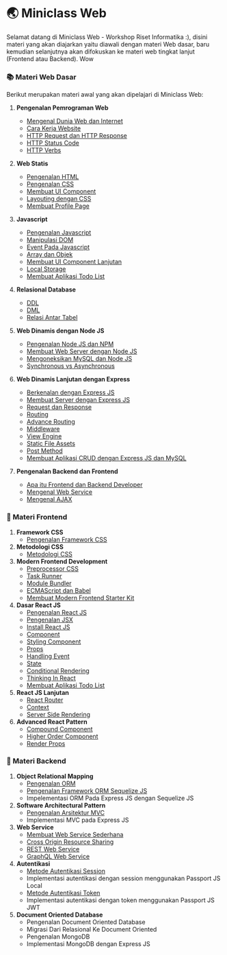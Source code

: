 # :earth_asia: Miniclass Web

Selamat datang di Miniclass Web - Workshop Riset Informatika :),
disini materi yang akan diajarkan yaitu diawali dengan materi Web dasar, baru kemudian selanjutnya akan difokuskan ke materi web tingkat lanjut (Frontend atau Backend). Wow

### :books: Materi Web Dasar

Berikut merupakan materi awal yang akan dipelajari di Miniclass Web:

1.  **Pengenalan Pemrograman Web**
    - [Mengenal Dunia Web dan Internet](dasar/topik1/dunia-fana.md)
    - [Cara Kerja Website](dasar/topik1/cara-kerja-website.md)
    - [HTTP Request dan HTTP Response](dasar/topik1/http-request-dan-response.md)
    - [HTTP Status Code](dasar/topik1/http-status-code.md)
    - [HTTP Verbs](dasar/topik1/http-verbs.md)
2.  **Web Statis**
    - [Pengenalan HTML](dasar/topik2/pengenalan-html.md)
    - [Pengenalan CSS](dasar/topik2/pengenalan-css.md)
    - [Membuat UI Component](dasar/topik2/ui-component.md)
    - [Layouting dengan CSS](dasar/topik2/layouting-dengan-css.md)
    - [Membuat Profile Page](dasar/topik2/membuat-profile-page.md)
3.  **Javascript**

    - [Pengenalan Javascript](dasar/topik3/pengenalan-javascript.md)
    - [Manipulasi DOM](dasar/topik3/manipulasi-dom.md)
    - [Event Pada Javascript](dasar/topik3/event-pada-javascript.md)
    - [Array dan Objek](dasar/topik3/array-dan-objek.md)
    - [Membuat UI Component Lanjutan](dasar/topik3/ui-component-lanjutan.md)
    - [Local Storage](dasar/topik3/local-storage.md)
    - [Membuat Aplikasi Todo List](dasar/topik3/membuat-aplikasi-todo-list)

4.  **Relasional Database**
    - [DDL](dasar/topik4/DDL.md)
    - [DML](dasar/topik4/DML.md)
    - [Relasi Antar Tabel](dasar/topik4/relasi-antar-table.md)
5.  **Web Dinamis dengan Node JS**
    - [Pengenalan Node JS dan NPM](dasar/topik5/pengenalan-nodejs-dan-npm.md)
    - [Membuat Web Server dengan Node JS](dasar/topik5/membuat-web-server-dengan-nodejs.md)
    - [Mengoneksikan MySQL dan Node JS](dasar/topik5/mengoneksikan-mysql-dan-nodejs.md)
    - [Synchronous vs Asynchronous](dasar/topik5/synchronous-vs-asynchronous.md)
6.  **Web Dinamis Lanjutan dengan Express**
    - [Berkenalan dengan Express JS](dasar/topik6/berkenalan-dengan-expressjs.md)
    - [Membuat Server dengan Express JS](dasar/topik6/membuat-server-dengan-expressjs.md)
    - [Request dan Response](dasar/topik6/request-dan-response.md)
    - [Routing](dasar/topik6/routing.md)
    - [Advance Routing](dasar/topik6/advance-routing.md)
    - [Middleware](dasar/topik6/middleware.md)
    - [View Engine](dasar/topik6/view-engine.md)
    - [Static File Assets](dasar/topik6/static-file-assets.md)
    - [Post Method](dasar/topik6/post-method.md)
    - [Membuat Aplikasi CRUD dengan Express JS dan MySQL](dasar/topik6/membuat-aplikasi-crud-dengan-expressjs-dan-mysql.md)
7.  **Pengenalan Backend dan Frontend**

    - [Apa itu Frontend dan Backend Developer](dasar/topik7/apa-itu-frontend-dan-backend-developer.md)
    - [Mengenal Web Service](dasar/topik7/mengenal-web-service.md)
    - [Mengenal AJAX](dasar/topik7/mengenal-ajax.md)

### :sunflower: Materi Frontend

1.  **Framework CSS**
    - [Pengenalan Framework CSS](front-end/topik1/pengenalan-framework-css.md)
2.  **Metodologi CSS**
    - [Metodologi CSS](front-end/topik2/pengenalan-metodologi-css.md)
3.  **Modern Frontend Development**
    - [Preprocessor CSS](front-end/topik3/preprocessor-css.md)
    - [Task Runner](front-end/topik3/task-runner.md)
    - [Module Bundler](front-end/topik3/module-bundler.md)
    - [ECMAScript dan Babel](front-end/topik3/ecmascript-babel.md)
    - [Membuat Modern Frontend Starter Kit](front-end/topik3/membuat-modern-frontend-starter-kit.md)
4.  **Dasar React JS**
    - [Pengenalan React JS](front-end/topik4/pengenalan-reactjs.md)
    - [Pengenalan JSX](front-end/topik4/pengenalan-jsx.md)
    - [Install React JS](front-end/topik4/install-reactjs.md)
    - [Component](front-end/topik4/component.md)
    - [Styling Component](front-end/topik4/styling-component.md)
    - [Props](front-end/topik4/props.md)
    - [Handling Event](front-end/topik4/handling-event.md)
    - [State](front-end/topik4/state.md)
    - [Conditional Rendering](front-end/topik4/conditional-rendering.md)
    - [Thinking In React](front-end/topik4/thinking-in-react.md)
    - [Membuat Aplikasi Todo List](front-end/topik4/membuat-aplikasi-todolist.md)
5.  **React JS Lanjutan**
    - [React Router](front-end/topik5/react-router.md)
    - [Context](front-end/topik5/context.md)
    - [Server Side Rendering](front-end/topik5/server-side-rendering.md)
6.  **Advanced React Pattern**
    - [Compound Component](front-end/topik6/compound-component.md)
    - [Higher Order Component](front-end/topik6/higher-order-component.md)
    - [Render Props](front-end/topik6/render-props.md)

### :japanese_ogre: Materi Backend

1.  **Object Relational Mapping**
    - [Pengenalan ORM](back-end/topik1/pengenalan-orm.md)
    - [Pengenalan Framework ORM Sequelize JS](back-end/topik1/pengenalan-framework-orm-sequelize-js.md)
    - Impelementasi ORM Pada Express JS dengan Sequelize JS
2.  **Software Architectural Pattern**
    - [Pengenalan Arsitektur MVC](back-end/topik2/pengenalan-arsitektur-mvc.md)
    - Implementasi MVC pada Express JS
3.  **Web Service**
    - [Membuat Web Service Sederhana](back-end/topik3/membuat-web-service-sederhana.md)
    - [Cross Origin Resource Sharing](back-end/topik3/cross-origin-resource-sharing.md)
    - [REST Web Service](back-end/topik3/rest-web-service.md)
    - [GraphQL Web Service](back-end/topik3/graphql-web-service.md)
4.  **Autentikasi**
    - [Metode Autentikasi Session](back-end/topik4/metode-autentikasi-session.md)
    - Implementasi autentikasi dengan session menggunakan Passport JS Local
    - [Metode Autentikasi Token](back-end/topik4/metode-autentikasi-token.md)
    - Implementasi autentikasi dengan token menggunakan Passport JS JWT
5.  **Document Oriented Database**
    - Pengenalan Document Oriented Database
    - Migrasi Dari Relasional Ke Document Oriented
    - Pengenalan MongoDB
    - Implementasi MongoDB dengan Express JS
